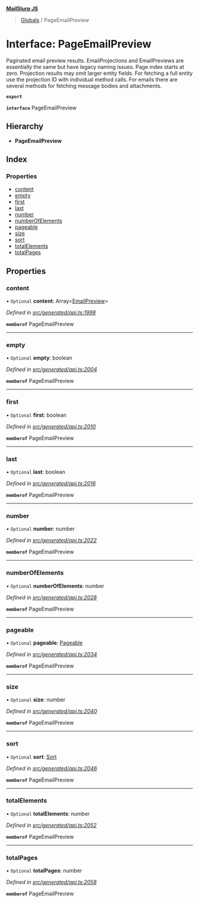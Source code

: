 **[MailSlurp JS](../README.md)**

> [Globals](../README.md) / PageEmailPreview

# Interface: PageEmailPreview

Paginated email preview results. EmailProjections and EmailPreviews are essentially the same but have legacy naming issues. Page index starts at zero. Projection results may omit larger entity fields. For fetching a full entity use the projection ID with individual method calls. For emails there are several methods for fetching message bodies and attachments.

**`export`** 

**`interface`** PageEmailPreview

## Hierarchy

* **PageEmailPreview**

## Index

### Properties

* [content](pageemailpreview.md#content)
* [empty](pageemailpreview.md#empty)
* [first](pageemailpreview.md#first)
* [last](pageemailpreview.md#last)
* [number](pageemailpreview.md#number)
* [numberOfElements](pageemailpreview.md#numberofelements)
* [pageable](pageemailpreview.md#pageable)
* [size](pageemailpreview.md#size)
* [sort](pageemailpreview.md#sort)
* [totalElements](pageemailpreview.md#totalelements)
* [totalPages](pageemailpreview.md#totalpages)

## Properties

### content

• `Optional` **content**: Array\<[EmailPreview](emailpreview.md)>

*Defined in [src/generated/api.ts:1998](https://github.com/mailslurp/mailslurp-client/blob/cdc62f8/src/generated/api.ts#L1998)*

**`memberof`** PageEmailPreview

___

### empty

• `Optional` **empty**: boolean

*Defined in [src/generated/api.ts:2004](https://github.com/mailslurp/mailslurp-client/blob/cdc62f8/src/generated/api.ts#L2004)*

**`memberof`** PageEmailPreview

___

### first

• `Optional` **first**: boolean

*Defined in [src/generated/api.ts:2010](https://github.com/mailslurp/mailslurp-client/blob/cdc62f8/src/generated/api.ts#L2010)*

**`memberof`** PageEmailPreview

___

### last

• `Optional` **last**: boolean

*Defined in [src/generated/api.ts:2016](https://github.com/mailslurp/mailslurp-client/blob/cdc62f8/src/generated/api.ts#L2016)*

**`memberof`** PageEmailPreview

___

### number

• `Optional` **number**: number

*Defined in [src/generated/api.ts:2022](https://github.com/mailslurp/mailslurp-client/blob/cdc62f8/src/generated/api.ts#L2022)*

**`memberof`** PageEmailPreview

___

### numberOfElements

• `Optional` **numberOfElements**: number

*Defined in [src/generated/api.ts:2028](https://github.com/mailslurp/mailslurp-client/blob/cdc62f8/src/generated/api.ts#L2028)*

**`memberof`** PageEmailPreview

___

### pageable

• `Optional` **pageable**: [Pageable](pageable.md)

*Defined in [src/generated/api.ts:2034](https://github.com/mailslurp/mailslurp-client/blob/cdc62f8/src/generated/api.ts#L2034)*

**`memberof`** PageEmailPreview

___

### size

• `Optional` **size**: number

*Defined in [src/generated/api.ts:2040](https://github.com/mailslurp/mailslurp-client/blob/cdc62f8/src/generated/api.ts#L2040)*

**`memberof`** PageEmailPreview

___

### sort

• `Optional` **sort**: [Sort](sort.md)

*Defined in [src/generated/api.ts:2046](https://github.com/mailslurp/mailslurp-client/blob/cdc62f8/src/generated/api.ts#L2046)*

**`memberof`** PageEmailPreview

___

### totalElements

• `Optional` **totalElements**: number

*Defined in [src/generated/api.ts:2052](https://github.com/mailslurp/mailslurp-client/blob/cdc62f8/src/generated/api.ts#L2052)*

**`memberof`** PageEmailPreview

___

### totalPages

• `Optional` **totalPages**: number

*Defined in [src/generated/api.ts:2058](https://github.com/mailslurp/mailslurp-client/blob/cdc62f8/src/generated/api.ts#L2058)*

**`memberof`** PageEmailPreview
